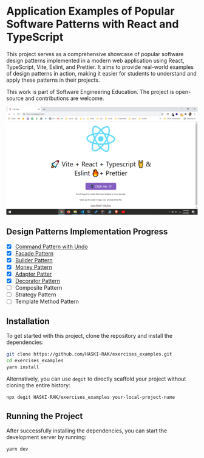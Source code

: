# Application Examples of Popular Software Patterns with React and TypeScript

This project serves as a comprehensive showcase of popular software design patterns implemented in a modern web application using React, TypeScript, Vite, Eslint, and Prettier. It aims to provide real-world examples of design patterns in action, making it easier for students to understand and apply these patterns in their projects.

This work is part of Software Engineering Education. The project is open-source and contributions are welcome.

![Application Examples of Popular Software Patterns with React and TypeScript](/resources/screenshot.png)

## Design Patterns Implementation Progress

- [x] [Command Pattern with Undo](/src/CommandPattern.ts)
- [x] [Facade Pattern](/src/components//Checkout/Checkout.tsx)
- [x] [Builder Pattern](/src/core/ComputerBuilderPattern.ts)
- [x] [Money Pattern](/src/core/MoneyPattern.ts)
- [x] [Adapter Patter](/src/store/Store.ts)
- [x] [Decorator Pattern](/src/pages/Registration.tsx)
- [ ] Composite Pattern
- [ ] Strategy Pattern
- [ ] Template Method Pattern

## Installation

To get started with this project, clone the repository and install the dependencies:

```sh
git clone https://github.com/HASKI-RAK/exercises_examples.git
cd exercises_examples
yarn install
```

Alternatively, you can use `degit` to directly scaffold your project without cloning the entire history:

```sh
npx degit HASKI-RAK/exercises_examples your-local-project-name
```

## Running the Project

After successfully installing the dependencies, you can start the development server by running:

```sh
yarn dev
```
